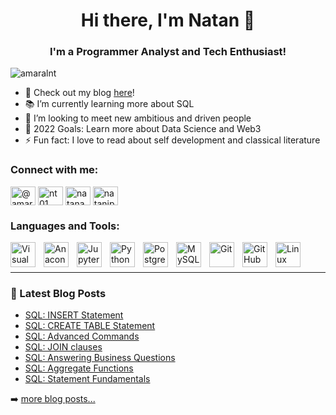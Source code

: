 <h1 align="center">Hi there, I'm Natan 👋</h1>

<h3 align="center">I'm a Programmer Analyst and Tech Enthusiast!</h3>

<p align="left"> <img src="https://komarev.com/ghpvc/?username=amaralnt&label=Profile%20views&color=0e75b6&style=flat" alt="amaralnt" /> </p>

- 🔭 Check out my blog [here][blog]!
- 📚 I’m currently learning more about SQL
- 🤝 I’m looking to meet new ambitious and driven people
- 🎯 2022 Goals: Learn more about Data Science and Web3
- ⚡ Fun fact: I love to read about self development and classical literature

### Connect with me:

<a href="https://twitter.com/@amaralnt01" target="blank"><img align="center" src="https://raw.githubusercontent.com/rahuldkjain/github-profile-readme-generator/master/src/images/icons/Social/twitter.svg" alt="@amaralnt01" height="30" width="40" /></a>
<a href="https://linkedin.com/in/nt01" target="blank"><img align="center" src="https://raw.githubusercontent.com/rahuldkjain/github-profile-readme-generator/master/src/images/icons/Social/linked-in-alt.svg" alt="nt01" height="30" width="40" /></a>
<a href="https://kaggle.com/natanamaral01" target="blank"><img align="center" src="https://raw.githubusercontent.com/rahuldkjain/github-profile-readme-generator/master/src/images/icons/Social/kaggle.svg" alt="natanamaral01" height="30" width="40" /></a>
<a href="https://instagram.com/natanjpg" target="blank"><img align="center" src="https://raw.githubusercontent.com/rahuldkjain/github-profile-readme-generator/master/src/images/icons/Social/instagram.svg" alt="natanjpg" height="30" width="40" /></a>
</p>

### Languages and Tools:

<img align="left" alt="Visual Studio Code" width="40px" src="https://cdn.jsdelivr.net/gh/devicons/devicon/icons/vscode/vscode-original.svg" style="padding-right:10px;" />
<img align="left" alt="Anaconda" width="40px" src="https://cdn.jsdelivr.net/gh/devicons/devicon/icons/anaconda/anaconda-original.svg" style="padding-right:10px;" />
<img align="left" alt="Jupyter Notebook" width="40px" src="https://cdn.jsdelivr.net/gh/devicons/devicon/icons/jupyter/jupyter-original-wordmark.svg" style="padding-right:10px;" />
<img align="left" alt="Python" width="40px" src="https://cdn.jsdelivr.net/gh/devicons/devicon/icons/python/python-original.svg" style="padding-right:10px;" />
<img align="left" alt="PostgreSQL" width="40px" src="https://cdn.jsdelivr.net/gh/devicons/devicon/icons/postgresql/postgresql-original.svg" style="padding-right:10px;" />
<img align="left" alt="MySQL" width="40px" src="https://cdn.jsdelivr.net/gh/devicons/devicon/icons/mysql/mysql-original.svg" style="padding-right:10px;" />
<img align="left" alt="Git" width="40px" src="https://cdn.jsdelivr.net/gh/devicons/devicon/icons/git/git-original.svg" style="padding-right:10px;" />
<img align="left" alt="GitHub" width="40px" src="https://cdn.jsdelivr.net/gh/devicons/devicon/icons/github/github-original.svg" style="padding-right:10px;" />
<img align="left" alt="Linux" width="40px" src="https://cdn.jsdelivr.net/gh/devicons/devicon/icons/linux/linux-original.svg" style="padding-right:10px;" /> 

<br />
<br />

---

### 📕 Latest Blog Posts

- [SQL: INSERT Statement][post1]
- [SQL: CREATE TABLE Statement][post2]
- [SQL: Advanced Commands][post3]
- [SQL: JOIN clauses][post4]
- [SQL: Answering Business Questions][post5]
- [SQL: Aggregate Functions][post6]
- [SQL: Statement Fundamentals][post7]

➡️ [more blog posts...](http://natan4tech.com)


[website]: http://natan4tech.com
[blog]: http://natan4tech.com
[twitter]: https://twitter.com/Natan03159023
[instagram]: https://instagram.com/natanjpg
[linkedin]: https://linkedin.com/in/nt01

[post1]: https://natan4tech.com/2022/09/09/sql-insert-statement/
[post2]: https://natan4tech.com/2022/08/27/sql-create-table-statement/
[post3]: https://natan4tech.com/2022/08/13/sql-advanced-commands-exploratory-analysis-pt-1/
[post4]: https://natan4tech.com/2022/08/04/sql-joins-exploratory-analysis/
[post5]: https://natan4tech.com/2022/07/01/sql-answering-business-questions-exploratory-analysis/
[post6]: https://natan4tech.com/2022/06/24/sql-aggregate-functions-exploratory-analysis/
[post7]: https://natan4tech.com/2022/06/17/sql-dataset-exploration/
